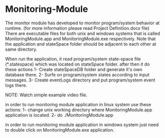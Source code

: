 # Monitoring-Module
The monitor module has developed to monitor program/system behavior at runtime. (for more information please read Project Definition.docx file)
There are executable files for both unix and windows systems that is called MonitoringModule.app and MonitoringModule.exe respectively.
Note that the application and stateSpace folder should be adjacent to each other at same directory.

When run the application, it read program/system state-space file (*.statespace) which was located on stateSpace folder. after then it do these actions
  1- Create stateSpaceDB folder and generate it's own database there. 
  2- Surfe on program/system states according to input messages. 
  3- Create eventLogs directory and put program/system event logs there. 

NOTE: Watch simple example video file.

in order to run monitoring module application in linux system use these actions:
  1- change unix working directory where MonitoringModule.app application is located. 
  2- do ./MonitoringModule.app 
  
in order to run monitoring module application in windows system just need to double click on MonitoringModule.exe application.

